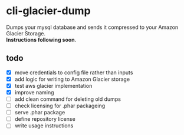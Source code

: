 # cli-glacier-dump
Dumps your mysql database and sends it compressed to your Amazon Glacier Storage. <br>**Instructions following soon**.

## todo
* [x] move credentials to config file rather than inputs
* [x] add logic for writing to Amazon Glacier storage
* [x] test aws glacier implementation
* [x] improve naming
* [ ] add clean command for deleting old dumps
* [ ] check licensing for .phar packageing
* [ ] serve .phar package
* [ ] define repository license
* [ ] write usage instructions
